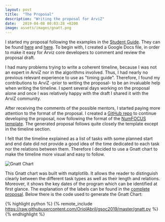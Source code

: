 ```yaml
---
layout: post
title:  "The Proposal"
description: "Writing the proposal for ArviZ"
date:   2019-04-08 00:03:28 +0200
image: assets/images/gnatt.png
---
```


I started my proposal following the examples in the
[Student Guide](https://google.github.io/gsocguides/student/).
They can be found
[here](https://google.github.io/gsocguides/student/proposal-example-1) and
 [here](https://google.github.io/gsocguides/student/proposal-example-2).
 To begin with, I created a Google Docs file, in order to make it easy for Arviz
 core developers to comment and review the proposal draft.

I had many problems trying to write a coherent timeline, because I was not
an expert in ArviZ nor in the algorithms involved. Thus, I had nearly no
previous relevant experience to use as "timing guide". Therefore, I found my
contributions to ArviZ -prior to writing the proposal- to be an
invaluable help when writing the timeline. I spent several days working on the
proposal alone and once I was relatively happy with the draft I shared it with
the ArviZ community.

After receiving the comments of the possible mentors, I started paying more
attention to the format of the proposal. I created a
[GitHub repo](https://github.com/OriolAbril/gsoc2019) to continue developing
the proposal, now following the format of the
[NumFOCUS template](https://github.com/numfocus/gsoc/blob/master/templates/proposal.md).
The generated proposal follows quite closely the template except in the timeline
section.

I felt that the timeline explained as a list of tasks with some planned start
and end date did not provide a good idea of the time dedicated to each task nor
the relations between them. Therefore I decided to use a Gnatt chart to make the
timeline more visual and easy to follow.

<img src="{{ '/assets/images/gnatt.png' | prepend: site.baseurl | prepend: site.url }}" alt="Gnatt Chart" class="image center">

This Gnatt chart was built with matplotlib. It allows the reader to distinguish
clearly between the different task types as well as their length and relations.
Moreover, it shows the key dates of the program which can be identified at first
glance. The explanation of the labels can be found in the
[complete proposal](https://github.com/OriolAbril/gsoc2019/blob/master/proposal.pdf). Below there is the code used to generate the Gnatt Chart:

{% highlight python %}
{% remote_include https://raw.githubusercontent.com/OriolAbril/gsoc2019/master/gnatt.py %}
{% endhighlight %}
